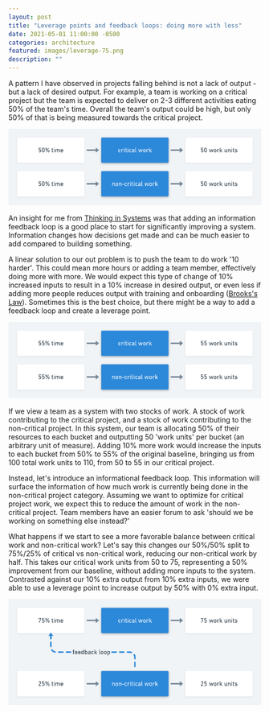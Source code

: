 ```yaml
---
layout: post
title: "Leverage points and feedback loops: doing more with less"
date: 2021-05-01 11:00:00 -0500
categories: architecture
featured: images/leverage-75.png
description: ""
---
```


A pattern I have observed in projects falling behind is not a lack of output - but a lack of desired output. For example, a team is working on a critical project but the team is expected to deliver on 2-3 different activities eating 50% of the team's time. Overall the team's output could be high, but only 50% of that is being measured towards the critical project.

![leverage 50](./images/leverage-50.png)

An insight for me from [Thinking in Systems][thinking_in_systems] was that adding an information feedback loop is a good place to start for significantly improving a system. Information changes how decisions get made and can be much easier to add compared to building something.

A linear solution to our out problem is to push the team to do work '10 harder'. This could mean more hours or adding a team member, effectively doing more with more. We would expect this type of change of 10% increased inputs to result in a 10% increase in desired output, or even less if adding more people reduces output with training and onboarding ([Brooks's Law][brooks_law]). Sometimes this is the best choice, but there might be a way to add a feedback loop and create a leverage point.

![leverage 55](./images/leverage-55.png)

If we view a team as a system with two stocks of work. A stock of work contributing to the critical project, and a stock of work contributing to the non-critical project. In this system, our team is allocating 50% of their resources to each bucket and outputting 50 'work units' per bucket (an arbitrary unit of measure). Adding 10% more work would increase the inputs to each bucket from 50% to 55% of the original baseline, bringing us from 100 total work units to 110, from 50 to 55 in our critical project.

Instead, let's introduce an informational feedback loop. This information will surface the information of how much work is currently being done in the non-critical project category. Assuming we want to optimize for critical project work, we expect this to reduce the amount of work in the non-critical project. Team members have an easier forum to ask 'should we be working on something else instead?'

What happens if we start to see a more favorable balance between critical work and non-critical work? Let's say this changes our 50%/50% split to 75%/25% of critical vs non-critical work, reducing our non-critical work by half. This takes our critical work units from 50 to 75, representing a 50% improvement from our baseline, without adding more inputs to the system. Contrasted against our 10% extra output from 10% extra inputs, we were able to use a leverage point to increase output by 50% with 0% extra input.

![leverage 75](./images/leverage-75.png)

[thinking_in_systems]: https://www.goodreads.com/book/show/3828902-thinking-in-systems
[brooks_law]: https://en.wikipedia.org/wiki/Brooks%27s_law
